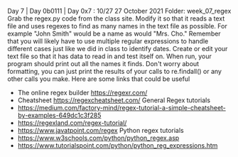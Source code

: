 Day 7 | Day 0b0111 | Day 0x7 : 10/27
27 October 2021
Folder: week_07_regex
Grab the regex.py code from the class site. Modify it so that it reads
a text file and uses regexes to find as many names in the text file as
possible. For example "John Smith" would be a name as would "Mrs. Cho."
Remember that you will likely have to use multiple regular expressions
to handle different cases just like we did in class to identify dates.
Create or edit your text file so that it has data to read in and test
itself on.
When run, your program should print out all the names it finds. Don't
worry about formatting, you can just print the results of your calls
to re.findall() or any other calls you make.
Here are some links that could be useful
- The online regex builder  https://regexr.com/
- Cheatsheet https://regexcheatsheet.com/
General Regex tutorials
- https://medium.com/factory-mind/regex-tutorial-a-simple-cheatsheet-by-examples-649dc1c3f285
- https://regexland.com/regex-tutorial/
- https://www.javatpoint.com/regex
Python regex tutorials
- https://www.w3schools.com/python/python_regex.asp
- https://www.tutorialspoint.com/python/python_reg_expressions.htm